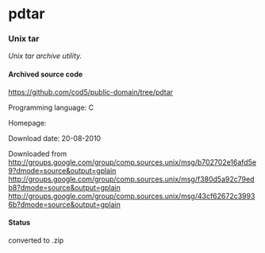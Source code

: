 # pdtar #

### Unix tar ###

*Unix tar archive utility.*

#### Archived source code ####
https://github.com/cod5/public-domain/tree/pdtar

Programming language: C

Homepage: 

Download date: 20-08-2010

Downloaded from http://groups.google.com/group/comp.sources.unix/msg/b702702e16afd5e9?dmode=source&output=gplain
http://groups.google.com/group/comp.sources.unix/msg/f380d5a92c79edb8?dmode=source&output=gplain
http://groups.google.com/group/comp.sources.unix/msg/43cf62672c39936b?dmode=source&output=gplain

#### Status ####
converted to .zip

